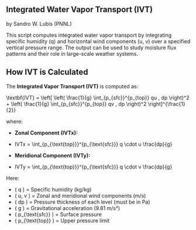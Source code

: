 ## Integrated Water Vapor Transport (IVT) ##
by Sandro W. Lubis (PNNL)

This script computes integrated water vapor transport by integrating specific humidity (q) and horizontal wind components (u, v) over a specified vertical pressure range. The output can be used to study moisture flux patterns and their role in large-scale weather systems.

## How IVT is Calculated

The **Integrated Vapor Transport (IVT)** is computed as:

\textbf{IVT} = \left[ \left( \frac{1}{g} \int_{p_{sfc}}^{p_{top}} qu , dp \right)^2 + \left( \frac{1}{g} \int_{p_{sfc}}^{p_{top}} qv , dp \right)^2 \right]^{\frac{1}{2}}

where:

- **Zonal Component (IVTx):**
- 
  IVTx  =  \int_{p_{\text{top}}}^{p_{\text{sfc}}} q \cdot u \frac{dp}{g} 

- **Meridional Component (IVTy):**
- 
  IVTy =  \int_{p_{\text{top}}}^{p_{\text{sfc}}} q \cdot v \frac{dp}{g} 

Here:
- \( q \) = Specific humidity (kg/kg)
- \( u, v \) = Zonal and meridional wind components (m/s)
- \( dp \) = Pressure thickness of each level (must be in Pa)
- \( g \) = Gravitational acceleration (9.81 m/s²)
- \( p_{\text{sfc}} \) = Surface pressure
- \( p_{\text{top}} \) = Upper pressure limit


